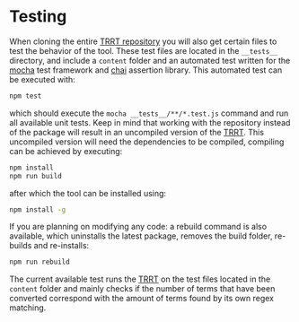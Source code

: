 # Testing

When cloning the entire [TRRT repository](https://github.com/tno-terminology-design/trrt) you will also get certain files to test the behavior of the tool. These test files are located in the `__tests__` directory, and include a `content` folder and an automated test written for the [mocha](https://mochajs.org/) test framework and [chai](https://www.chaijs.com/) assertion library. This automated test can be executed with: 
```bash
npm test
```
which should execute the `mocha __tests__/**/*.test.js` command and run all available unit tests.
Keep in mind that working with the repository instead of the package will result in an uncompiled version of the [TRRT](@). This uncompiled version will need the dependencies to be compiled, compiling can be achieved by executing:
```bash
npm install
npm run build
```
after which the tool can be installed using:
```bash
npm install -g
```

If you are planning on modifying any code: a rebuild command is also available, which uninstalls the latest package, removes the build folder, re-builds and re-installs:
```bash
npm run rebuild
```

The current available test runs the [TRRT](@) on the test files located in the `content` folder and mainly checks if the number of terms that have been converted correspond with the amount of terms found by its own regex matching.